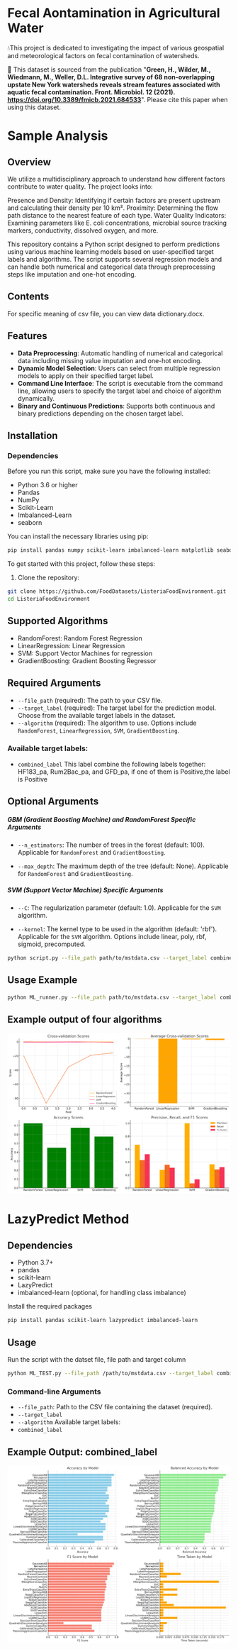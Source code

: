 # Fecal Aontamination in Agricultural Water

💧This project is dedicated to investigating the impact of various geospatial and meteorological factors on fecal contamination of watersheds.

📖 This dataset is sourced from the publication "**Green, H., Wilder, M., Wiedmann, M., Weller, D.L. Integrative survey of 68 non-overlapping upstate New York watersheds reveals stream features associated with aquatic fecal contamination. Front. Microbiol. 12 (2021). https://doi.org/10.3389/fmicb.2021.684533**". 
Please cite this paper when using this dataset.

# Sample Analysis

## Overview
We utilize a multidisciplinary approach to understand how different factors contribute to water quality. The project looks into:

Presence and Density: Identifying if certain factors are present upstream and calculating their density per 10 km².
Proximity: Determining the flow path distance to the nearest feature of each type.
Water Quality Indicators: Examining parameters like E. coli concentrations, microbial source tracking markers, conductivity, dissolved oxygen, and more.

This repository contains a Python script designed to perform predictions using various machine learning models based on user-specified target labels and algorithms. The script supports several regression models and can handle both numerical and categorical data through preprocessing steps like imputation and one-hot encoding.
## Contents

For specific meaning of csv file, you can view data dictionary.docx.
## Features

- **Data Preprocessing**: Automatic handling of numerical and categorical data including missing value imputation and one-hot encoding.
- **Dynamic Model Selection**: Users can select from multiple regression models to apply on their specified target label.
- **Command Line Interface**: The script is executable from the command line, allowing users to specify the target label and choice of algorithm dynamically.
- **Binary and Continuous Predictions**: Supports both continuous and binary predictions depending on the chosen target label.

## Installation

### Dependencies
Before you run this script, make sure you have the following installed:
- Python 3.6 or higher
- Pandas
- NumPy
- Scikit-Learn
- Imbalanced-Learn
- seaborn

You can install the necessary libraries using pip:
```bash
pip install pandas numpy scikit-learn imbalanced-learn matplotlib seaborn
```
To get started with this project, follow these steps:

1. Clone the repository:

```bash
git clone https://github.com/FoodDatasets/ListeriaFoodEnvironment.git
cd ListeriaFoodEnvironment
```
## Supported Algorithms
-  RandomForest: Random Forest Regression
-  LinearRegression: Linear Regression
-  SVM: Support Vector Machines for regression
-  GradientBoosting: Gradient Boosting Regressor
## Required Arguments

- `--file_path` (required): The path to your CSV file.
- `--target_label` (required): The target label for the prediction model. Choose from the available target labels in the dataset.
- `--algorithm` (required): The algorithm to use. Options include `RandomForest`, `LinearRegression`, `SVM`, `GradientBoosting`.
### Available target labels:
- `combined_label` This label combine the following labels together: HF183_pa, Rum2Bac_pa, and GFD_pa, if one of them is Positive,the label is Positive


## Optional Arguments
##### GBM (Gradient Boosting Machine) and RandomForest Specific Arguments
- `--n_estimators`: The number of trees in the forest (default: 100). Applicable for `RandomForest` and `GradientBoosting`.
  

- `--max_depth`: The maximum depth of the tree (default: None). Applicable for `RandomForest` and `GradientBoosting`.
##### SVM (Support Vector Machine) Specific Arguments
- `--C`: The regularization parameter (default: 1.0). Applicable for the `SVM` algorithm.

- `--kernel`: The kernel type to be used in the algorithm (default: 'rbf'). Applicable for the `SVM` algorithm. Options include linear, poly, rbf, sigmoid, precomputed.
``` bash
python script.py --file_path path/to/mstdata.csv --target_label combined_label --algorithm GradientBoosting 

```


## Usage Example
``` bash
python ML_runner.py --file_path path/to/mstdata.csv --target_label combined_label --algorithm RandomForest --n_estimators 200


```
## Example output of four algorithms

![Model Performance Table](Images/output4in1.png)

# LazyPredict Method

## Dependencies

- Python 3.7+
- pandas
- scikit-learn
- LazyPredict
- imbalanced-learn (optional, for handling class imbalance)

Install the required packages

```bash
pip install pandas scikit-learn lazypredict imbalanced-learn
```

## Usage
Run the script with the datset file, file path and target column

``` bash
python ML_TEST.py --file_path /path/to/mstdata.csv --target_label combined_label --algorithm LazyClassifier
```
### Command-line Arguments
- `--file_path`: Path to the CSV file containing the dataset (required).
- `--target_label`
- `--algorithm`
Available target labels:
- `combined_label`

## Example Output: combined_label

![Model Performance](Images/output4.png)



